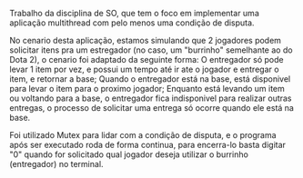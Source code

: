 Trabalho da disciplina de SO, que tem o foco em implementar uma aplicação multithread com pelo menos uma condição de disputa.

No cenario desta aplicação, estamos simulando que 2 jogadores podem solicitar itens pra um estregador (no caso, um "burrinho" semelhante ao do Dota 2), o cenario foi adaptado da seguinte forma: 
  O entregador só pode levar 1 item por vez, e possui um tempo até ir ate o jogador e entregar o item, e retornar a base;
  Quando o entregador está na base, está disponivel para levar o item para o proximo jogador;
  Enquanto está levando um item ou voltando para a base, o entregador fica indisponivel para realizar outras entregas, o processo de solicitar uma entrega só ocorre quando ele está na base.

Foi utilizado Mutex para lidar com a condição de disputa, e o programa após ser executado roda de forma continua, para encerra-lo basta digitar "0" quando for solicitado qual jogador deseja utilizar o burrinho (entregador) no terminal.
